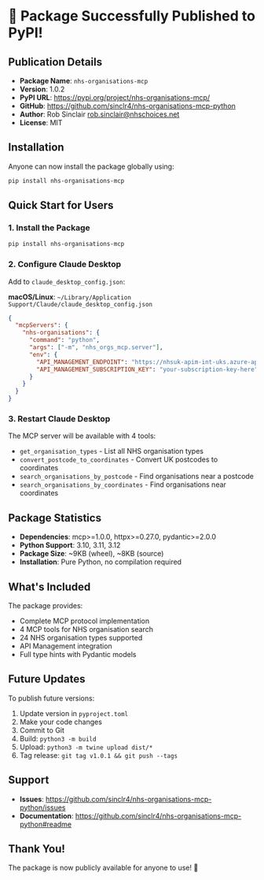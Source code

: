 # 🎉 Package Successfully Published to PyPI!

## Publication Details

- **Package Name**: `nhs-organisations-mcp`
- **Version**: 1.0.2  
- **PyPI URL**: https://pypi.org/project/nhs-organisations-mcp/
- **GitHub**: https://github.com/sinclr4/nhs-organisations-mcp-python
- **Author**: Rob Sinclair <rob.sinclair@nhschoices.net>
- **License**: MIT

## Installation

Anyone can now install the package globally using:

```bash
pip install nhs-organisations-mcp
```

## Quick Start for Users

### 1. Install the Package

```bash
pip install nhs-organisations-mcp
```

### 2. Configure Claude Desktop

Add to `claude_desktop_config.json`:

**macOS/Linux**: `~/Library/Application Support/Claude/claude_desktop_config.json`

```json
{
  "mcpServers": {
    "nhs-organisations": {
      "command": "python",
      "args": ["-m", "nhs_orgs_mcp.server"],
      "env": {
        "API_MANAGEMENT_ENDPOINT": "https://nhsuk-apim-int-uks.azure-api.net/service-search",
        "API_MANAGEMENT_SUBSCRIPTION_KEY": "your-subscription-key-here"
      }
    }
  }
}
```

### 3. Restart Claude Desktop

The MCP server will be available with 4 tools:
- `get_organisation_types` - List all NHS organisation types
- `convert_postcode_to_coordinates` - Convert UK postcodes to coordinates
- `search_organisations_by_postcode` - Find organisations near a postcode
- `search_organisations_by_coordinates` - Find organisations near coordinates

## Package Statistics

- **Dependencies**: mcp>=1.0.0, httpx>=0.27.0, pydantic>=2.0.0
- **Python Support**: 3.10, 3.11, 3.12
- **Package Size**: ~9KB (wheel), ~8KB (source)
- **Installation**: Pure Python, no compilation required

## What's Included

The package provides:
- Complete MCP protocol implementation
- 4 MCP tools for NHS organisation search
- 24 NHS organisation types supported
- API Management integration
- Full type hints with Pydantic models

## Future Updates

To publish future versions:

1. Update version in `pyproject.toml`
2. Make your code changes
3. Commit to Git
4. Build: `python3 -m build`
5. Upload: `python3 -m twine upload dist/*`
6. Tag release: `git tag v1.0.1 && git push --tags`

## Support

- **Issues**: https://github.com/sinclr4/nhs-organisations-mcp-python/issues
- **Documentation**: https://github.com/sinclr4/nhs-organisations-mcp-python#readme

## Thank You!

The package is now publicly available for anyone to use! 🚀
